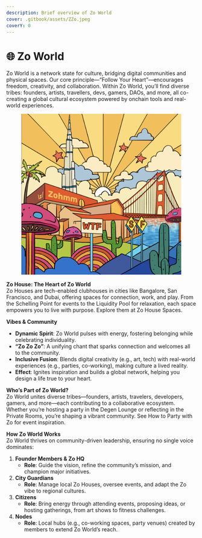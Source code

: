 ```yaml
---
description: Brief overview of Zo World
cover: .gitbook/assets/ZZo.jpeg
coverY: 0
---
```


# 🌐 Zo World

Zo World is a network state for culture, bridging digital communities and physical spaces. Our core principle—“Follow Your Heart”—encourages freedom, creativity, and collaboration. Within Zo World, you’ll find diverse tribes: founders, artists, travellers, devs, gamers, DAOs, and more, all co-creating a global cultural ecosystem powered by onchain tools and real-world experiences.

<figure><img src=".gitbook/assets/image (16).png" alt=""><figcaption></figcaption></figure>

**Zo House: The Heart of Zo World**\
Zo Houses are tech-enabled clubhouses in cities like Bangalore, San Francisco, and Dubai, offering spaces for connection, work, and play. From the Schelling Point for events to the Liquidity Pool for relaxation, each space empowers you to live with purpose. Explore them at Zo House Spaces.

**Vibes & Community**

* **Dynamic Spirit**: Zo World pulses with energy, fostering belonging while celebrating individuality.
* **“Zo Zo Zo”**: A unifying chant that sparks connection and welcomes all to the community.
* **Inclusive Fusion**: Blends digital creativity (e.g., art, tech) with real-world experiences (e.g., parties, co-working), making culture a lived reality.
* **Effect**: Ignites inspiration and builds a global network, helping you design a life true to your heart.

**Who’s Part of Zo World?**\
Zo World unites diverse tribes—founders, artists, travelers, developers, gamers, and more—each contributing to a collaborative ecosystem. Whether you’re hosting a party in the Degen Lounge or reflecting in the Private Rooms, you’re shaping a vibrant community. See How to Party with Zo for event inspiration.

**How Zo World Works**\
Zo World thrives on community-driven leadership, ensuring no single voice dominates:

1. **Founder Members & Zo HQ**
   * **Role**: Guide the vision, refine the community’s mission, and champion major initiatives.
2. **City Guardians**
   * **Role**: Manage local Zo Houses, oversee events, and adapt the Zo vibe to regional cultures.
3. **Citizens**
   * **Role**: Bring energy through attending events, proposing ideas, or hosting gatherings, from art shows to fitness challenges.
4. **Nodes**
   * **Role**: Local hubs (e.g., co-working spaces, party venues) created by members to extend Zo World’s reach.
